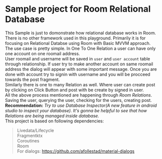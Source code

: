 # Sample project for Room Relational Database

This Sample is just to domonstrate how relational database works in Room.<br/>
There is no other framework used in this playground. Primarily it is for focusing on Relational Databse using Room with Basic MVVM approach.<br/>
The use case is pretty simple. In One To One Relation a user can have only one account on one roomail address.<br/>
User roomail and username will be saved in ``user`` and ``user account`` table through relationship. If user try to make another account on same roomail address the dialog will appear with some important message. Once you are done with account try to signin with username and you will be procceed towards the post fragment.<br/>
Similarly there is one to many Relation as well. Where user can create post by clicking on Click Button and post with be create by signed in user.<br/>
All the above process mentioned are happening through *Room Relations*. Saving the user, querying the user, checking for the users, creating post.<br/>
**Recommendation:** *Try to use *Database Inspector*(A new feature in android studio to inspect your database). It's
gonna be helpful to see that how Relations are being managed inside database.*<br/>
This project is based on following dependencies:<br/>
> Livedata/Lifecycle<br/> Fragmentktx<br/> Coroutines<br/> Room<br/>
For dialogs: https://github.com/afollestad/material-dialogs
